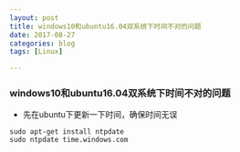 ```yaml
---
layout: post
title: windows10和ubuntu16.04双系统下时间不对的问题
date: 2017-08-27
categories: blog
tags: [Linux]

---
```


### windows10和ubuntu16.04双系统下时间不对的问题

* 先在ubuntu下更新一下时间，确保时间无误 
```
sudo apt-get install ntpdate
sudo ntpdate time.windows.com
```
